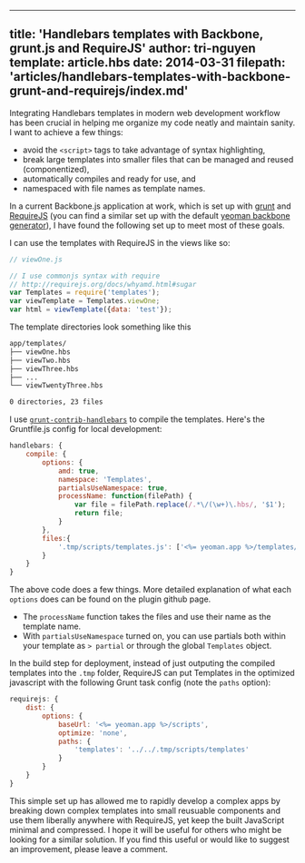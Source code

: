 
---
title: 'Handlebars templates with Backbone, grunt.js and RequireJS'
author: tri-nguyen
template: article.hbs
date: 2014-03-31
filepath: 'articles/handlebars-templates-with-backbone-grunt-and-requirejs/index.md'
---

Integrating Handlebars templates in modern web development workflow has been crucial in helping me organize my code neatly and maintain sanity. I want to achieve a few things:

- avoid the `<script>` tags to take advantage of syntax highlighting,
- break large templates into smaller files that can be managed and reused (componentized),
- automatically compiles and ready for use, and
- namespaced with file names as template names.

In a current Backbone.js application at work, which is set up with [grunt](gruntjs.com) and [RequireJS](requirejs.org) (you can find a similar set up with the default [yeoman backbone generator](https://github.com/yeoman/generator-backbone/)), I have found the following set up to meet most of these goals.

I can use the templates with RequireJS in the views like so:

```js
// viewOne.js

// I use commonjs syntax with require
// http://requirejs.org/docs/whyamd.html#sugar
var Templates = require('templates');
var viewTemplate = Templates.viewOne;
var html = viewTemplate({data: 'test'});
```

The template directories look something like this

```sh
app/templates/
├── viewOne.hbs
├── viewTwo.hbs
├── viewThree.hbs
├── ...
└── viewTwentyThree.hbs

0 directories, 23 files
```

I use [`grunt-contrib-handlebars`](https://github.com/gruntjs/grunt-contrib-handlebars) to compile the templates. Here's the Gruntfile.js config for local development:

```js
handlebars: {
	compile: {
		options: {
			amd: true,
			namespace: 'Templates',
			partialsUseNamespace: true,
			processName: function(filePath) {
				var file = filePath.replace(/.*\/(\w+)\.hbs/, '$1');
				return file;
			}
		},
		files:{
			'.tmp/scripts/templates.js': ['<%= yeoman.app %>/templates/*.hbs']
		}
	}
}
```

The above code does a few things. More detailed explanation of what each `options` does can be found on the plugin github page.

- The `processName` function takes the files and use their name as the template name.
- With `partialsUseNamespace` turned on, you can use partials both within your template as `> partial` or through the global `Templates` object.

In the build step for deployment, instead of just outputing the compiled templates into the `.tmp` folder, RequireJS can put Templates in the optimized javascript with the following Grunt task config (note the `paths` option):

```js
requirejs: {
	dist: {
		options: {
			baseUrl: '<%= yeoman.app %>/scripts',
			optimize: 'none',
			paths: {
				'templates': '../../.tmp/scripts/templates'
			}
		}
	}
}
```

This simple set up has allowed me to rapidly develop a complex apps by breaking down complex templates into small reusuable components and use them liberally anywhere with RequireJS, yet keep the built JavaScript minimal and compressed. I hope it will be useful for others who might be looking for a similar solution. If you find this useful or would like to suggest an improvement, please leave a comment.
